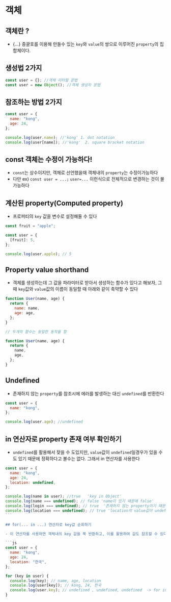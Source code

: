 # 객체

## 객체란 ?

- {...} 중괄호를 이용해 만들수 있는 `key`와 `value`의 쌍으로 이루어진 `property`의 집합체이다.

## 생성법 2가지

```js
const user = {}; //객체 리터럴 문법
const user = new Object(); //객체 생성자 문법
```

## 참조하는 방법 2가지

```js
const user = {
  name: "kong",
  age: 24,
};

console.log(user.name); //'kong' 1. dot notation
console.log(user[name]); //'kong'  2. square bracket notation
```

## const 객체는 수정이 가능하다!

- `const`는 상수이지만, 객채로 선언했을때 객체내의 `property`는 수정이가능하다
- 다만 ex) `const user = ...;` `user=...` 이런식으로 전체적으로 변경하는 것이 불가능하다

## 계산된 property(Computed property)

- 프로퍼티의 `key` 값을 변수로 설정해둘 수 있다

```js
const fruit = "apple";

const user = {
  [fruit]: 5,
};

console.log(user.apple); // 5
```

## Property value shorthand

- 객체를 생성하는데 그 값을 파라미터로 받아서 생성하는 함수가 있다고 해보자, 그때 `key`값와 `value`값의 이름이 동일할 때 아래와 같이 축약할 수 있다

```js
function User(name, age) {
  return {
    name: name,
    age: age,
  };
}

// 두개의 함수는 동일한 동작을 함

function User(name, age) {
  return {
    name,
    age,
  };
}
```

## Undefined

- 존재하지 않는 `property`를 참조시에 에러를 발생하는 대신 `undefined`를 반환한다

```js
const user = {
  name: "kong",
};

console.log(user.age); //undefined
```

## in 연산자로 property 존재 여부 확인하기

- `undefined`를 활용해서 찾을 수 도있지만, `value`값이 `undefined`일경우가 있을 수도 있기 때문에 정확하다고 볼수는 없다. 그래서 in 연산자를 사용한다

````js
const user = {
  name: "kong",
  age: 24,
  location: undefined,
};

console.log(name in user); //true   'key in Object'
console.log(name === undefined); // false 'name이 있기 때문에 false'
console.log(login === undefined); // true  '존재하지 않는 property이기 때문에'
console.log(location === undefined); // true 'location의 value값이 undefined이기 때문에 true' : 이경우가 모호한경우임
```

## for(... in ...) 연산자로 key값 순회하기

- 이 연산자를 사용하면 객체내의 key 값을 쭉 반환하고, 이를 활용하여 값도 참조할 수 있다

```js
const user = {
  name: "kong",
  age: 24,
  location: "한국",
};

for (key in user) {
  console.log(key); // name, age, location
  console.log(user[key]); // kong, 24, 한국
  console.log(user.key); // undefined , undefined, undefined  -> for in 문은 string으로 반환하기 때문에 [] 방식을 사용해야함
}
````
